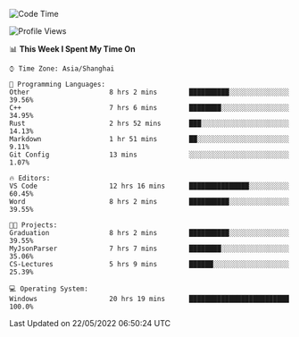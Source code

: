 <!--START_SECTION:waka-->
![Code Time](http://img.shields.io/badge/Code%20Time-40%20hrs%2027%20mins-blue)

![Profile Views](http://img.shields.io/badge/Profile%20Views-81-blue)

📊 **This Week I Spent My Time On** 

```text
⌚︎ Time Zone: Asia/Shanghai

💬 Programming Languages: 
Other                    8 hrs 2 mins        ██████████░░░░░░░░░░░░░░░   39.56% 
C++                      7 hrs 6 mins        ████████░░░░░░░░░░░░░░░░░   34.95% 
Rust                     2 hrs 52 mins       ███░░░░░░░░░░░░░░░░░░░░░░   14.13% 
Markdown                 1 hr 51 mins        ██░░░░░░░░░░░░░░░░░░░░░░░   9.11% 
Git Config               13 mins             ░░░░░░░░░░░░░░░░░░░░░░░░░   1.07%

🔥 Editors: 
VS Code                  12 hrs 16 mins      ███████████████░░░░░░░░░░   60.45% 
Word                     8 hrs 2 mins        ██████████░░░░░░░░░░░░░░░   39.55%

🐱‍💻 Projects: 
Graduation               8 hrs 2 mins        ██████████░░░░░░░░░░░░░░░   39.55% 
MyJsonParser             7 hrs 7 mins        ████████░░░░░░░░░░░░░░░░░   35.06% 
CS-Lectures              5 hrs 9 mins        ██████░░░░░░░░░░░░░░░░░░░   25.39%

💻 Operating System: 
Windows                  20 hrs 19 mins      █████████████████████████   100.0%

```


 Last Updated on 22/05/2022 06:50:24 UTC
<!--END_SECTION:waka-->